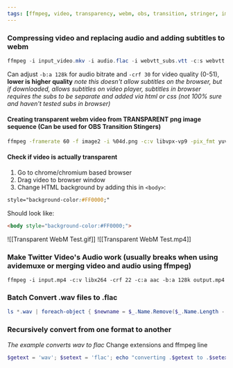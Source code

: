 ```yaml
---
tags: [ffmpeg, video, transparency, webm, obs, transition, stringer, image]
---
```


### Compressing video and replacing audio and adding subtitles to webm
```powershell
ffmpeg -i input_video.mkv -i audio.flac -i webvtt_subs.vtt -c:s webvtt -c:v libvpx-vp9 -b:v 0 -c:a libvorbis -b:a 128k -crf 30 -map 0:v:0 -map 1:a:0 -map 2 output.webm
```
Can adjust `-b:a 128k` for audio bitrate and `-crf 30` for video quality (0-51), **lower is higher quality**
*note this doesn't allow subtitles on the browser, but if downloaded, allows subtitles on video player, subtitles in browser requires the subs to be separate and added via html or css (not 100% sure and haven't tested subs in browser)*

#### Creating transparent webm video from TRANSPARENT png image sequence (Can be used for OBS Transition Stingers)
```bash
ffmpeg -framerate 60 -f image2 -i %04d.png -c:v libvpx-vp9 -pix_fmt yuva420p output_name.webm
```

#### Check if video is actually transparent
1. Go to chrome/chromium based browser
2. Drag video to browser window
3. Change HTML background by adding this in `<body>`:
```css
style="background-color:#FF0000;"
```
Should look like:
```html
<body style="background-color:#FF0000;">
```
![[Transparent WebM Test.gif]]
![[Transparent WebM Test.mp4]]

### Make Twitter Video's Audio work (usually breaks when using avidemuxe or merging video and audio using ffmpeg)
```
ffmpeg -i input.mp4 -c:v libx264 -crf 22 -c:a aac -b:a 128k output.mp4
```

### Batch Convert .wav files to .flac
```powershell
ls *.wav | foreach-object { $newname = $_.Name.Remove($_.Name.Length - $_.Extension.Length) + ".flac"; ffmpeg -i "$_" -compression_level 0 $newname}
```

### Recursively convert from one format to another
*The example converts wav to flac*
Change extensions and ffmpeg line
```powershell
$getext = 'wav'; $setext = 'flac'; echo "converting .$getext to .$setext :"; dir "*.$getext" -Recurse; Start-Sleep -s 5; dir "*.$getext" -Recurse | foreach-object { $newname = $_.Directory.FullName + '\' + $_.Name.Remove($_.Name.Length - $_.Extension.Length) + ".$setext"; ffmpeg -i $_ -compression_level 0 $newname}
```